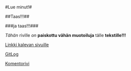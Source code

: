 #Lue minut!#

##Taas!!!##

###ja taas!!!###

*Tähän* riville _on_ __paiskottu vähän muotoiluja__ tälle **tekstille!!!**

[Linkki kalevan sivuille](http://www.kaleva.fi)

[GitLog](https://github.com/JaniJani11/ot-harjoitustyo/blob/master/laskarit/viikko1/gitlog.txt)

[Komentorivi](https://github.com/JaniJani11/ot-harjoitustyo/blob/master/laskarit/viikko1/komentorivi.txt)
